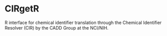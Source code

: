 CIRgetR
=======

R interface for chemical identifier translation through the Chemical Identifier Resolver (CIR) by the CADD Group at the NCI/NIH.
